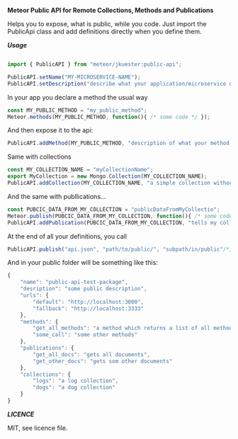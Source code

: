 **Meteor Public API for Remote Collections, Methods and Publications**

Helps you to expose, what is public, while you code.
Just import the PublicApi class and add definitions directly when you define them.



***Usage***

```javascript

import { PublicAPI } from "meteor/jkuester:public-api";

PublicAPI.setName("MY-MICROSERVICE-NAME");
PublicAPI.setDescription("describe what your application/microservice does...")
```

In your app you declare a method the usual way

```javascript
const MY_PUBLIC_METHOD = "my_public_method";
Meteor.methods(MY_PUBLIC_METHOD, function(){ /* some code */ });
```

And then expose it to the api:

```javascript
PublicAPI.addMethod(MY_PUBLIC_METHOD, "description of what your method does....");
```

Same with collections

```javascript
const MY_COLLECTION_NAME = "myCollectionName";
export MyCollection = new Mongo.Collection(MY_COLLECTION_NAME);
PublicAPI.addCollection(MY_COLLECTION_NAME, "a simple collection without schema");
```

And the same with publlications...

```javascript
const PUBCIC_DATA_FROM_MY_COLLECTION = "publicDataFromMyCollectio";
Meteor.publish(PUBCIC_DATA_FROM_MY_COLLECTION, function(){ /* some code */ });
PublicAPI.addPublication(PUBCIC_DATA_FROM_MY_COLLECTION, "tells my collection: show me what you got");
```

At the end of all your definitions, you call

```javascript
PublicAPI.publish("api.json", "path/to/public/", "subpath/in/public"/*, optionalCallback */);
```

And in your public folder will be something like this:

```javascript
{
    "name": "public-api-test-package",
    "desription": "some public description",
    "urls": {
        "default": "http://localhost:3000",
        "fallback": "http://localhost:3333"
    },
    "methods": {
        "get_all_methods": "a method which returns a list of all methods",
        "some_call": "some other methods"
    },
    "publications": {
        "get_all_docs": "gets all documents",
        "get_other_docs": "gets som other documents"
    },
    "collections": {
        "logs": "a log collection",
        "dogs": "a dog collection"
    }
}
```

***LICENCE***


MIT, see licence file.